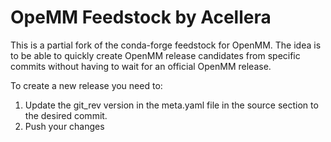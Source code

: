 # OpeMM Feedstock by Acellera

This is a partial fork of the conda-forge feedstock for OpenMM.
The idea is to be able to quickly create OpenMM release candidates from specific commits without having to wait for an official OpenMM release.

To create a new release you need to:

1. Update the git_rev version in the meta.yaml file in the source section to the desired commit.
2. Push your changes
